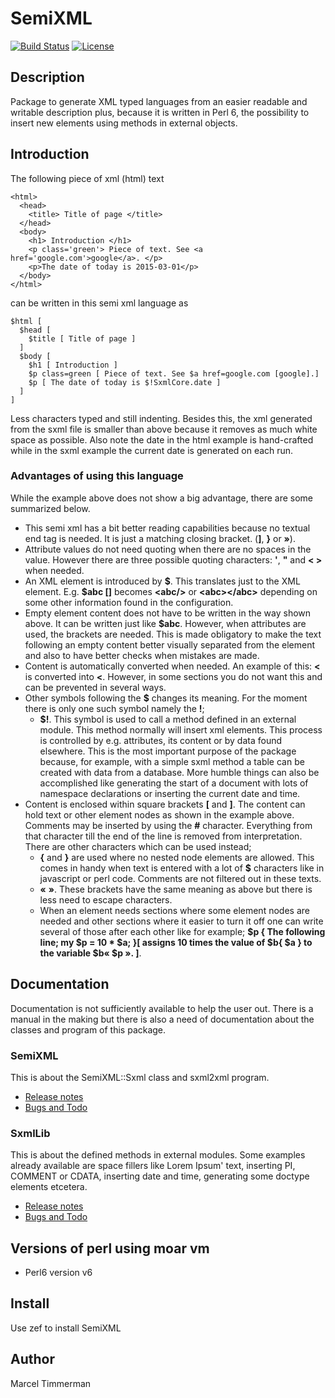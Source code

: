 # SemiXML

[![Build Status](https://travis-ci.org/MARTIMM/Semi-xml.svg?branch=master)](https://travis-ci.org/MARTIMM/Semi-xml) [![License](http://martimm.github.io/label/License-label.svg)](http://www.perlfoundation.org/artistic_license_2_0)

## Description

Package to generate XML typed languages from an easier readable and writable description plus, because it is written in Perl 6, the possibility to insert new elements using methods in external objects.

## Introduction

The following piece of xml (html) text
```
<html>
  <head>
    <title> Title of page </title>
  </head>
  <body>
    <h1> Introduction </h1>
    <p class='green'> Piece of text. See <a href='google.com'>google</a>. </p>
    <p>The date of today is 2015-03-01</p>
  </body>
</html>
```

can be written in this semi xml language as

```
$html [
  $head [
    $title [ Title of page ]
  ]
  $body [
    $h1 [ Introduction ]
    $p class=green [ Piece of text. See $a href=google.com [google].]
    $p [ The date of today is $!SxmlCore.date ]
  ]
]
```
Less characters typed and still indenting. Besides this, the xml generated from the sxml file is smaller than above because it removes as much white space as possible. Also note the date in the html example is hand-crafted while in the sxml example the current date is generated on each run.

### Advantages of using this language

While the example above does not show a big advantage, there are some summarized below.

* This semi xml has a bit better reading capabilities because no textual end tag is needed. It is just a matching closing bracket. (**]**, **}** or **»**).
* Attribute values do not need quoting when there are no spaces in the value. However there are three possible quoting characters: **'**, **"** and **\< \>** when needed.
* An XML element is introduced by **\$**. This translates just to the XML element. E.g. **\$abc []** becomes **\<abc/>** or **\<abc>\</abc>** depending on some other information found in the configuration.
* Empty element content does not have to be written in the way shown above. It can be written just like **\$abc**. However, when attributes are used, the brackets are needed. This is made obligatory to make the text following an empty content better visually separated from the element and also to have better checks when mistakes are made.
* Content is automatically converted when needed. An example of this: **<** is converted into **&lt;**. However, in some sections you do not want this and can be prevented in several ways.
* Other symbols following the **\$** changes its meaning. For the moment there is only one such symbol namely the **!**;
  * **\$!**. This symbol is used to call a method defined in an external module. This method normally will insert xml elements. This process is controlled by e.g. attributes, its content or by data found elsewhere. This is the most important purpose of the package because, for example, with a simple sxml method a table can be created with data from a database. More humble things can also be accomplished like generating the start of a document with lots of namespace declarations or inserting the current date and time.
* Content is enclosed within square brackets **[** and **]**. The content can hold text or other element nodes as shown in the example above. Comments may be inserted by using the **#** character. Everything from that character till the end of the line is removed from interpretation. There are other characters which can be used instead;
  * **{** and **}** are used where no nested node elements are allowed. This comes in handy when text is entered with a lot of **\$** characters like in javascript or perl code. Comments are not filtered out in these texts.
  * **«** **»**. These brackets have the same meaning as above but there is less need to escape characters.
  * When an element needs sections where some element nodes are needed and other sections where it easier to turn it off one can write several of those after each other like for example; **\$p { The following line; my \$p = 10 \* \$a; }[ assigns 10 times the value of \$b{ \$a } to the variable \$b« \$p ». ]**.

## Documentation
Documentation is not sufficiently available to help the user out. There is a manual in the making but there is also a need of documentation about the classes and program of this package.

### SemiXML
This is about the SemiXML::Sxml class and sxml2xml program.

* [Release notes](https://github.com/MARTIMM/Semi-xml/blob/master/doc/SemiXML/CHANGES.md)
* [Bugs and Todo](https://github.com/MARTIMM/Semi-xml/blob/master/doc/SemiXML/TODO.md)

### SxmlLib
This is about the defined methods in external modules. Some examples already available are space fillers like Lorem Ipsum' text, inserting PI, COMMENT or CDATA, inserting date and time, generating some doctype elements etcetera.

* [Release notes](https://github.com/MARTIMM/Semi-xml/blob/master/doc/SxmlLib/CHANGES.md)
* [Bugs and Todo](https://github.com/MARTIMM/Semi-xml/blob/master/doc/SxmlLib/TODO.md)

## Versions of perl using moar vm

* Perl6 version v6

## Install

Use zef to install SemiXML

## Author

Marcel Timmerman
